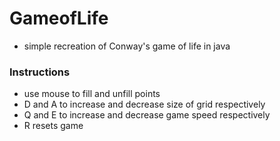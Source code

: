 # GameofLife

* simple recreation of Conway's game of life in java

### Instructions

* use mouse to fill and unfill points
* D and A to increase and decrease size of grid respectively
* Q and E to increase and decrease game speed respectively
* R resets game

